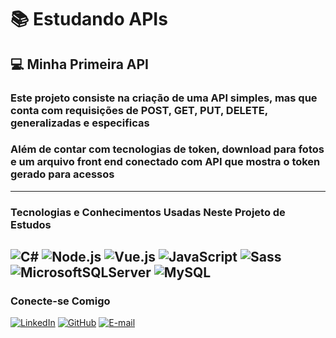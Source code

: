 # 📚 Estudando APIs
## 💻 Minha Primeira API
### Este projeto consiste na criação de uma API simples, mas que conta com requisições de POST, GET, PUT, DELETE, generalizadas e especificas
### Além de contar com tecnologias de token, download para fotos e um arquivo front end conectado com API que mostra o token gerado para acessos
---
### Tecnologias e Conhecimentos Usadas Neste Projeto de Estudos
![C#](https://img.shields.io/badge/C%23-239120?style=for-the-badge&logo=c-sharp&logoColor=white)
![Node.js](https://img.shields.io/badge/Node.js-339933?style=for-the-badge&logo=node.js&logoColor=white)
![Vue.js](https://img.shields.io/badge/Vue.js-4FC08D?style=for-the-badge&logo=vue.js&logoColor=white)
![JavaScript](https://img.shields.io/badge/JavaScript-F7DF1E?style=for-the-badge&logo=javascript&logoColor=black)
![Sass](https://img.shields.io/badge/Sass-CC6699?style=for-the-badge&logo=sass&logoColor=white)
![MicrosoftSQLServer](https://img.shields.io/badge/Microsoft%20SQL%20Server-CC2927?style=for-the-badge&logo=microsoft%20sql%20server&logoColor=white)
![MySQL](https://img.shields.io/badge/MySQL-4479A1?style=for-the-badge&logo=mysql&logoColor=white)
---
### Conecte-se Comigo
[![LinkedIn](https://img.shields.io/badge/LinkedIn-0077B5?style=for-the-badge&logo=linkedin&logoColor=white)](https://www.linkedin.com/in/quesiasilva/)
[![GitHub](https://img.shields.io/badge/GitHub-100000?style=for-the-badge&logo=github&logoColor=white)](https://github.com/quesiavms)
[![E-mail](https://img.shields.io/badge/-Email-505050?style=for-the-badge&logo=microsoft-outlook&logoColor=007BFF)](mailto:quesiavirginia2806@gmail.com)
